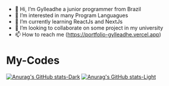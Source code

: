 - 👋 Hi, I’m Gylleadhe a junior programmer from Brazil
- 👀 I’m interested in many Program Languagues
- 🌱 I’m currently learning ReactJs and NextJs
- 💞️ I’m looking to collaborate on some project in my university
- 📫 How to reach me (https://portfolio-gylleadhe.vercel.app)

# My-Codes
[![Anurag's GitHub stats-Dark](https://github-readme-stats.vercel.app/api?username=anuraghazra&show_icons=true&theme=tokyonight#gh-dark-mode-only)](https://github.com/anuraghazra/github-readme-stats#gh-dark-mode-only&hide-border:true)
[![Anurag's GitHub stats-Light](https://github-readme-stats.vercel.app/api?username=anuraghazra&show_icons=true&theme=tokyonight#gh-light-mode-only)](https://github.com/anuraghazra/github-readme-stats#gh-light-mode-only)
